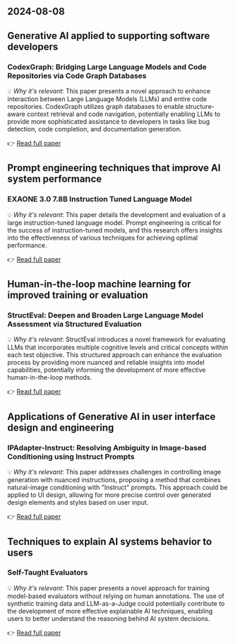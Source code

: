 ## 2024-08-08

## Generative AI applied to supporting software developers
### CodexGraph: Bridging Large Language Models and Code Repositories via Code Graph Databases
💡 *Why it's relevant*: This paper presents a novel approach to enhance interaction between Large Language Models (LLMs) and entire code repositories.  CodexGraph utilizes graph databases to enable structure-aware context retrieval and code navigation, potentially enabling LLMs to provide more sophisticated assistance to developers in tasks like bug detection, code completion, and documentation generation.

👉 [Read full paper](https://arxiv.org/pdf/2408.03910)

## Prompt engineering techniques that improve AI system performance
### EXAONE 3.0 7.8B Instruction Tuned Language Model
💡 *Why it's relevant*: This paper details the development and evaluation of a large instruction-tuned language model.  Prompt engineering is critical for the success of instruction-tuned models, and this research offers insights into the effectiveness of various techniques for achieving optimal performance.

👉 [Read full paper](https://arxiv.org/pdf/2408.03541)

## Human-in-the-loop machine learning for improved training or evaluation
### StructEval: Deepen and Broaden Large Language Model Assessment via Structured Evaluation
💡 *Why it's relevant*: StructEval introduces a novel framework for evaluating LLMs that incorporates multiple cognitive levels and critical concepts within each test objective. This structured approach can enhance the evaluation process by providing more nuanced and reliable insights into model capabilities, potentially informing the development of more effective human-in-the-loop methods.

👉 [Read full paper](https://arxiv.org/pdf/2408.03281)

## Applications of Generative AI in user interface design and engineering
### IPAdapter-Instruct: Resolving Ambiguity in Image-based Conditioning using Instruct Prompts
💡 *Why it's relevant*: This paper addresses challenges in controlling image generation with nuanced instructions, proposing a method that combines natural-image conditioning with "Instruct" prompts. This approach could be applied to UI design, allowing for more precise control over generated design elements and styles based on user input.

👉 [Read full paper](https://arxiv.org/pdf/2408.03209)

## Techniques to explain AI systems behavior to users
### Self-Taught Evaluators
💡 *Why it's relevant*: This paper presents a novel approach for training model-based evaluators without relying on human annotations. The use of synthetic training data and LLM-as-a-Judge could potentially contribute to the development of more effective explainable AI techniques, enabling users to better understand the reasoning behind AI system decisions.

👉 [Read full paper](https://arxiv.org/pdf/2408.02666) 
